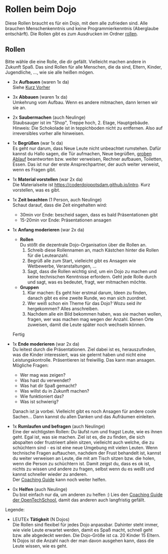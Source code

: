 Rollen beim Dojo
================

Diese Rollen braucht es für ein Dojo, mit dem alle zufrieden sind.
Alle brauchen Menschenkenntnis und keine Programmierkenntnis (Aberglaube entschärft).
Die Rollen gibt es zum Ausdrucken im Ordner [rollen].

Rollen
------

Bitte wähle die eine Rolle, die dir gefällt. Vielleicht machen andere in Zukunft Spaß.
Das sind Rollen für alle Menschen, die da sind, Eltern, Kinder, Jugendliche, ...,  wie sie alle heißen mögen.

- 3x **Aufbauen** (waren 1x da)  
  Siehe [Kurz Vorher][kurz-vorher]
- 3x **Abbauen**  (waren 1x da)  
  Umkehrung vom Aufbau. Wenn es andere mitmachen, dann lernen wir sie an.
- 2x **Saubermachen** (auch Neulinge)  
  Staubsauger ist im "Shop", Treppe hoch, 2. Etage, Hauptgebäude.
  Hinweis: Die Schokolade ist in teppichboden nicht zu entfernen. Also auf irreversibles vorher alle hinweisen.
- 1x **Begrüßen** (war 1x da)  
  Es geht nur darum, dass Neue Leute nicht unbeachtet rumstehen.
  Dafür kannst du  Hallo sagen, die Tür aufmachen, Neue begrüßen, [groben Ablauf][ablauf] beantworten bzw. weiter verweisen,
  Rechner aufbauen, Toiletten, Essen.
  Das ist nur der erste Ansprechpartner, der auch weiter verweist, wenn es Fragen gibt.
- 1x **Material vorstellen** (war 2x da)  
  Die Materialseite ist https://coderdojopotsdam.github.io/intro.
  Kurz vorstellen, was es gibt.
- 1x **Zeit beachten** (1 Person, auch Neulinge)  
  Schaut darauf, dass die Zeit eingehalten wird:
  - 30min vor Ende: bescheid sagen, dass es bald Präsentationen gibt
  - 15-20min vor Ende: Präsentationen ansagen
- 1x **Anfang moderieren** (war 2x da)  
  - **Rollen**  
    Du stößt die dezentrale Dojo-Organisation über die Rollen an.
    1. Schreib diese Rollennamen an, mach Kästchen hinter die Rollen für die Leuteanzahl.
    2. Begrüß alle zum Start, vielleicht gibt es Ansagen wie Wetbewerbe, Veranstaltungen, ...
    3. Sagt, dass die Rollen wichtig sind, um ein Dojo zu machen und keine technischen Kenntnisse erfordern.
       Geht jede Rolle durch und sagt, was es bedeutet, fragt, wer mitmachen möchte.
  - **Gruppen**  
    1. Klar machen: Es geht hier erstmal darum, Ideen zu finden, danach gibt es eine zweite Runde, wo man sich zuordnet.
    2. Wer weiß schon ein Theme für das Dojo? Wozu seid ihr hergekommen? Alles anschreiben.
    3. Nachdem alle ein Bild bekommen haben, was sie machen wollen, fragen, wer was machen mag wegen der Anzahl.
       Denen Orte zuweisen, damit die Leute später noch wechseln können.
       
  Fertig
- 1x **Ende moderieren** (war 2x da)  
  Du leitest durch die Präsentationen. Ziel dabei ist es, herauszufinden, was die Kinder interessiert, was sie gelernt haben und nicht eine Leistungskontrolle. Präsentieren ist freiwillig. Das kann man ansagen.
  Mögliche Fragen:
  - Wer mag was zeigen?
  - Was hast du verwendet?
  - Was hat dir Spaß gemacht?
  - Was willst du in Zukunft machen?
  - Wie funktioniert das?
  - Was ist schwierig?
  
  Danach ist ja vorbei. Vielleicht gibt es noch Ansagen für andere coole Sachen...
  Dann kannst du allen Danken und das Aufräumen einleiten.
- 1x **Rumlaufen und befragen** (auch Neulinge)  
  Eine der wichtigsten Rollen: Du läufst rum und fragst Leute, wie es ihnen geht.
  Egal ist, was sie machen.
  Ziel ist es, die zu finden, die sich abspalten oder frustrieert allein sitzen, vielleicht
  auch welche, die zu schüchtern sind - es ist eine neue Umgebung mit vielen Leuten.
  Wenn technische Fragen auftauchen, nachdem der Frust behandelt ist, kannst du weiter verweisen an Leute, die mit am Tisch sitzen bzw. die holen, wenn die Person zu schüchtern ist. Damit zeigst du, dass es ok ist, nichts zu wissen und andere zu fragen, selbst wenn du es weißt und kannst schneller wieder zu anderen.  
  Der [Coaching Guide][guide] kann noch weiter helfen.
- 0x **Helfen** (auch Neulinge)  
  Du bist einfach nur da, um anderen zu helfen :)
  Lies den [Coaching Guide der OpenTechSchool][guide], damit das anderen auch langfristig gefällt.

Legende:

- LEUTEx **Tätigkeit** (N Dojos)  
  Die Rollen sind flexibel für jedes Dojo anpassbar.
  Dahinter steht immer, wie viele Leute erwartet werden, damit es Spaß macht, schnell geht bzw. alle abgedeckt werden.
  Die Dojo-Größe ist ca. 20 Kinder 15 Eltern.
  N Dojos ist die Anzahl nach der man davon ausgehen kann, dass die Leute wissen, wie es geht.


[kurz-vorher]: Ablauf.md#ankommen--aufbau
[ablauf]: Ablauf.md
[guide]: http://opentechschool.github.io/slides/presentations/coaching/de.html
[rollen]: ./rollen

